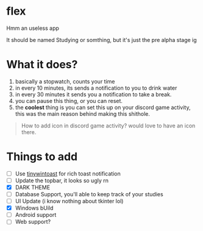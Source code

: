 # flex
Hmm an useless app 

It should be named Studying or somthing, but it's just the pre alpha stage ig

# What it does?
1. basically a stopwatch, counts your time
2. in every 10 minutes, its sends a notification to you to drink water
3. in every 30 minutes it sends you a notification to take a break. 
4. you can pause this thing, or you can reset.
5. the **coolest** thing is you can set this up on your discord game activity, this was the main reason behind making this shithole. 
> How to add icon in discord game activity? would love to have an icon there.

# Things to add
- [ ] Use [tinywintoast](https://github.com/J-CITY/tinyWinToast) for rich toast notification
- [ ] Update the topbar, it looks so ugly rn
- [x] DARK THEME
- [ ] Database Support, you'll able to keep track of your studies
- [ ] UI Update (i know nothing about tkinter lol)
- [x] Windows bUild
- [ ] Android support
- [ ] Web support?